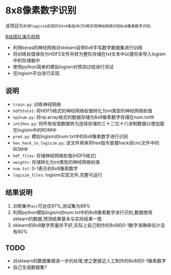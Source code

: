 # 8x8像素数字识别

该项目为`利用logisim实现的24+4条指令CPU来实现神经网络识别8x8像素数字识别`.

[B站团队演示视频](https://www.bilibili.com/video/BV1gp4y1v7U1)

- 利用keras的神经网络对sklearn自带8x8手写数字数据集进行训练
- 将训练权值保存为HDF5文件并转为整形存储在txt文本中以便将来导入logism中的存储器中
- 使用python简单的模拟logism对预测过程进行测试
- 在logisim平台进行实现.

## 说明

- `train.py`: 训练神经网络
- `hdf5totxt`: 将HDF5格式的神经网络权值转化为int类型的神经网络权值
- `np2num.py`: 将np.array格式的数据存储为8x8像素数字存储在num.txt中
- `int2hex.py`: 将所有权值数据转为连续存储的三十二位十六进制数据以便加载在logisim中的ROM中
- `pred.py`: 模拟logism对num.txt中的8x8像素数字进行识别
- `hex_hack_in_logisim.py`: 该文件用来将hex指令直接hack进circ文件中的ROM中
- `hdf_files`: 存储神经网络权值(HDF5格式)
- `weights`: 存储转化为int类型的神经网络权值
- `num.txt`: 0-1表示的8x8像素数字
- `logisim_files`: logisim实现文件,完整可运行

## 结果说明

1. 训练集中`acc`可达仅97%,测试集为89%
2. 利用python模拟logism对num.txt中的8x8像素数字进行识别,数据使用sklearn的数据,预测结果基本与实际结果一致
3. sklearn的8x8数字质量并不好,实际上自己制作的8x8的0-1数字准确率估计没有80%

## TODO 

- 对sklearn的数据集做进一步的处理,使之更接近人工制作的8x8的0-1像素数字
- 自己生成数据集?

